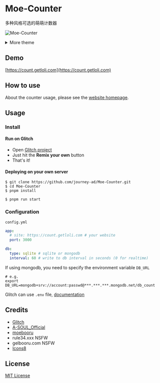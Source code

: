 # Moe-Counter

多种风格可选的萌萌计数器

![Moe-Counter](https://count.getloli.com/get/@Moe-counter.github)

<details>
<summary>More theme</summary>

### *Contribute themes is welcome!*

##### asoul
![asoul](https://count.getloli.com/get/@demo?theme=asoul)

##### moebooru
![moebooru](https://count.getloli.com/get/@demo?theme=moebooru)

##### rule34
![Rule34](https://count.getloli.com/get/@demo?theme=rule34)

##### gelbooru
![Gelbooru](https://count.getloli.com/get/@demo?theme=gelbooru)

</details>

## Demo
[https://count.getloli.com](https://count.getloli.com)

## How to use

About the counter usage, please see the [website homepage](https://count.getloli.com).

## Usage

### Install

#### Run on Glitch

- Open [Glitch project](https://glitch.com/~moe-counter-api)
- Just hit the **Remix your own** button
- That's it!

#### Deploying on your own server

```shell
$ git clone https://github.com/journey-ad/Moe-Counter.git
$ cd Moe-Counter
$ pnpm install

$ pnpm run start
```

### Configuration

`config.yml`

```yaml
app:
  # site: https://count.getloli.com # your website
  port: 3000

db:
  type: sqlite # sqlite or mongodb
  interval: 60 # write to db interval in seconds (0 for realtime)
```

If using mongodb, you need to specify the environment variable `DB_URL`

```shell
# e.g.
export DB_URL=mongodb+srv://account:passwd@***.***.***.mongodb.net/db_count
```

Glitch can use `.env` file, [documentation](https://help.glitch.com/hc/en-us/articles/16287550167437-Adding-Private-Data)

## Credits

* [Glitch](https://glitch.com/)
* [A-SOUL_Official](https://space.bilibili.com/703007996)
* [moebooru](https://github.com/moebooru/moebooru)
* rule34.xxx NSFW
* gelbooru.com NSFW
* [Icons8](https://icons8.com/icon/80355/star)

## License

[MIT License](./LICENSE)
